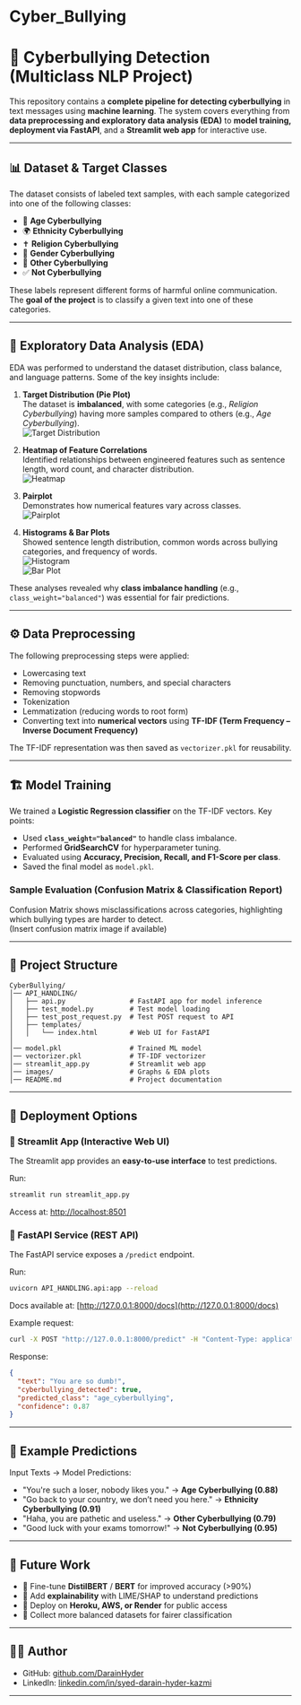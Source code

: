 # Cyber_Bullying

# 🚨 Cyberbullying Detection (Multiclass NLP Project)

This repository contains a **complete pipeline for detecting cyberbullying** in text messages using **machine learning**. 
The system covers everything from **data preprocessing and exploratory data analysis (EDA)** to **model training, deployment via FastAPI**, 
and a **Streamlit web app** for interactive use.

---

## 📊 Dataset & Target Classes

The dataset consists of labeled text samples, with each sample categorized into one of the following classes:

- 🧑 **Age Cyberbullying**  
- 🌍 **Ethnicity Cyberbullying**  
- ✝️ **Religion Cyberbullying**  
- 🚻 **Gender Cyberbullying**  
- 🔹 **Other Cyberbullying**  
- ✅ **Not Cyberbullying**  

These labels represent different forms of harmful online communication. The **goal of the project** is to classify a given text into one of these categories.

---

## 🔬 Exploratory Data Analysis (EDA)

EDA was performed to understand the dataset distribution, class balance, and language patterns. Some of the key insights include:

1. **Target Distribution (Pie Plot)**  
   The dataset is **imbalanced**, with some categories (e.g., *Religion Cyberbullying*) having more samples compared to others (e.g., *Age Cyberbullying*).  
   ![Target Distribution](assets/pie_chart.png)

2. **Heatmap of Feature Correlations**  
   Identified relationships between engineered features such as sentence length, word count, and character distribution.  
   ![Heatmap](assets/heatmap.png)

3. **Pairplot**  
   Demonstrates how numerical features vary across classes.  
   ![Pairplot](assets/pairplot.png)

4. **Histograms & Bar Plots**  
   Showed sentence length distribution, common words across bullying categories, and frequency of words.  
   ![Histogram](assets/histplot.png)  
   ![Bar Plot](assets/barplot.png)  

These analyses revealed why **class imbalance handling** (e.g., `class_weight="balanced"`) was essential for fair predictions.

---

## ⚙️ Data Preprocessing

The following preprocessing steps were applied:

- Lowercasing text  
- Removing punctuation, numbers, and special characters  
- Removing stopwords  
- Tokenization  
- Lemmatization (reducing words to root form)  
- Converting text into **numerical vectors** using **TF-IDF (Term Frequency – Inverse Document Frequency)**  

The TF-IDF representation was then saved as `vectorizer.pkl` for reusability.

---

## 🏗️ Model Training

We trained a **Logistic Regression classifier** on the TF-IDF vectors. Key points:

- Used **`class_weight="balanced"`** to handle class imbalance.  
- Performed **GridSearchCV** for hyperparameter tuning.  
- Evaluated using **Accuracy, Precision, Recall, and F1-Score per class**.  
- Saved the final model as `model.pkl`.  

### Sample Evaluation (Confusion Matrix & Classification Report)

Confusion Matrix shows misclassifications across categories, highlighting which bullying types are harder to detect.  
(Insert confusion matrix image if available)

---

## 📂 Project Structure

```
CyberBullying/
│── API_HANDLING/
│   ├── api.py                # FastAPI app for model inference
│   ├── test_model.py         # Test model loading
│   ├── test_post_request.py  # Test POST request to API
│   ├── templates/
│   │   └── index.html        # Web UI for FastAPI
│
│── model.pkl                 # Trained ML model
│── vectorizer.pkl            # TF-IDF vectorizer
│── streamlit_app.py          # Streamlit web app
│── images/                   # Graphs & EDA plots
│── README.md                 # Project documentation
```

---

## 🚀 Deployment Options

### 🔹 Streamlit App (Interactive Web UI)
The Streamlit app provides an **easy-to-use interface** to test predictions.

Run:
```bash
streamlit run streamlit_app.py
```
Access at: [http://localhost:8501](http://localhost:8501)

### 🔹 FastAPI Service (REST API)
The FastAPI service exposes a `/predict` endpoint.

Run:
```bash
uvicorn API_HANDLING.api:app --reload
```
Docs available at: [http://127.0.0.1:8000/docs](http://127.0.0.1:8000/docs)

Example request:
```bash
curl -X POST "http://127.0.0.1:8000/predict" -H "Content-Type: application/json" -d "{"text":"You are so dumb!"}"
```

Response:
```json
{
  "text": "You are so dumb!",
  "cyberbullying_detected": true,
  "predicted_class": "age_cyberbullying",
  "confidence": 0.87
}
```

---

## 🎯 Example Predictions

Input Texts → Model Predictions:

- "You're such a loser, nobody likes you." → **Age Cyberbullying (0.88)**  
- "Go back to your country, we don’t need you here." → **Ethnicity Cyberbullying (0.91)**  
- "Haha, you are pathetic and useless." → **Other Cyberbullying (0.79)**  
- "Good luck with your exams tomorrow!" → **Not Cyberbullying (0.95)**  

---

## 📌 Future Work

- 🔹 Fine-tune **DistilBERT** / **BERT** for improved accuracy (>90%)  
- 🔹 Add **explainability** with LIME/SHAP to understand predictions  
- 🔹 Deploy on **Heroku, AWS, or Render** for public access  
- 🔹 Collect more balanced datasets for fairer classification  

---

## 👨‍💻 Author
  
  - GitHub: [github.com/DarainHyder](https://github.com/DarainHyder)
  - LinkedIn: [linkedin.com/in/syed-darain-hyder-kazmi](https://linkedin.com/in/syed-darain-hyder-kazmi)

---
